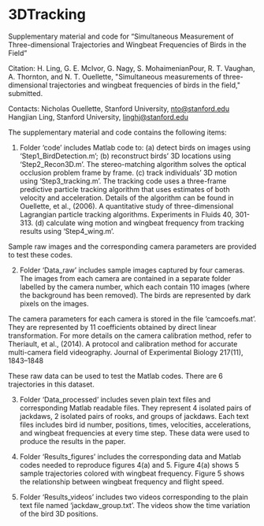 # 3DTracking
Supplementary material and code for “Simultaneous Measurement of Three-dimensional Trajectories and Wingbeat Frequencies of Birds in the Field”

Citation: H. Ling, G. E. McIvor, G. Nagy, S. MohaimenianPour, R. T. Vaughan, A. Thornton, and N. T. Ouellette, "Simultaneous measurements of three-dimensional trajectories and wingbeat frequencies of birds in the field," submitted.

Contacts: 
Nicholas Ouellette, Stanford University, nto@stanford.edu
Hangjian Ling, Stanford University, linghj@stanford.edu

The supplementary material and code contains the following items:

1. Folder ‘code’ includes Matlab code to: 
(a) detect birds on images using ‘Step1_BirdDetection.m’; 
(b) reconstruct birds’ 3D locations using ‘Step2_Recon3D.m’. The stereo-matching algorithm solves the optical occlusion problem frame by frame. 
(c) track individuals’ 3D motion using ‘Step3_tracking.m’. The tracking code uses a three-frame predictive particle tracking algorithm that uses estimates of both velocity and acceleration. Details of the algorithm can be found in Ouellette, et al., (2006). A quantitative study of three-dimensional Lagrangian particle tracking algorithms. Experiments in Fluids 40, 301-313.
(d) calculate wing motion and wingbeat frequency from tracking results using ‘Step4_wing.m’.

Sample raw images and the corresponding camera parameters are provided to test these codes. 

2. Folder ‘Data_raw’ includes sample images captured by four cameras. The images from each camera are contained in a separate folder labelled by the camera number, which each contain 110 images (where the background has been removed). The birds are represented by dark pixels on the images. 

The camera parameters for each camera is stored in the file ‘camcoefs.mat’. They are represented by 11 coefficients obtained by direct linear transformation. For more details on the camera calibration method, refer to Theriault, et al., (2014). A protocol and calibration method for accurate multi-camera field videography. Journal of Experimental Biology 217(11), 1843–1848

These raw data can be used to test the Matlab codes. There are 6 trajectories in this dataset. 

3. Folder ‘Data_processed’ includes seven plain text files and corresponding Matlab readable files. They represent 4 isolated pairs of jackdaws, 2 isolated pairs of rooks, and groups of jackdaws. Each text files includes bird id number, positions, times, velocities, accelerations, and wingbeat frequencies at every time step. These data were used to produce the results in the paper. 

4. Folder ‘Results_figures’ includes the corresponding data and Matlab codes needed to reproduce figures 4(a) and 5. Figure 4(a) shows 5 sample trajectories colored with wingbeat frequency. Figure 5 shows the relationship between wingbeat frequency and flight speed. 

5. Folder ‘Results_videos’ includes two videos corresponding to the plain text file named ‘jackdaw_group.txt’. The videos show the time variation of the bird 3D positions. 


